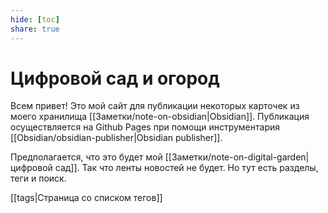 ```yaml
---
hide: [toc]
share: true
---
```

# Цифровой сад и огород
Всем привет! Это мой сайт для публикации некоторых карточек из моего хранилища [[Заметки/note-on-obsidian|Obsidian]]. Публикация осуществляется на Github Pages при помощи инструментария [[Obsidian/obsidian-publisher|Obsidian publisher]].

Предполагается, что это будет мой [[Заметки/note-on-digital-garden|цифровой сад]]. Так что ленты новостей не будет. Но тут есть разделы, теги и поиск.

[[tags|Страница со списком тегов]]
